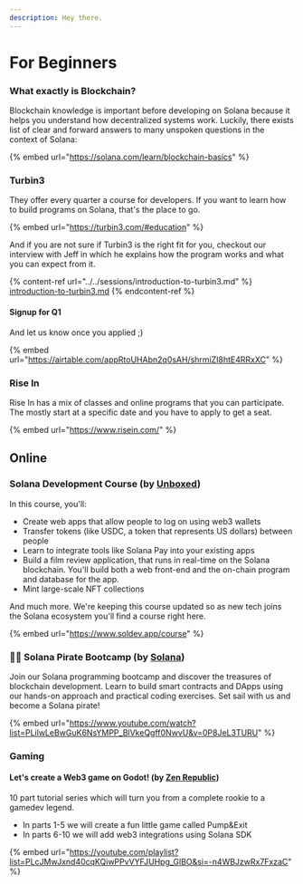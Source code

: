 ```yaml
---
description: Hey there.
---
```


# For Beginners

### What exactly is Blockchain?

Blockchain knowledge is important before developing on Solana because it helps you understand how decentralized systems work. Luckily, there exists list of clear and forward answers to many unspoken questions in the context of Solana:

{% embed url="https://solana.com/learn/blockchain-basics" %}

### Turbin3

They offer every quarter a course for developers. If you want to learn how to build programs on Solana, that's the place to go.&#x20;



{% embed url="https://turbin3.com/#education" %}

And if you are not sure if Turbin3 is the right fit for you, checkout our interview with Jeff in which he explains how the program works and what you can expect from it.

{% content-ref url="../../sessions/introduction-to-turbin3.md" %}
[introduction-to-turbin3.md](../../sessions/introduction-to-turbin3.md)
{% endcontent-ref %}



#### Signup for Q1

And let us know once you applied ;)

{% embed url="https://airtable.com/appRtoUHAbn2q0sAH/shrmiZI8htE4RRxXC" %}



### Rise In

Rise In has a mix of classes and online programs that you can participate. The mostly start at a specific date and you have to apply to get a seat.&#x20;

{% embed url="https://www.risein.com/" %}

## Online

### Solana Development Course (by [Unboxed](https://www.soldev.app/))&#x20;

In this course, you'll:

* Create web apps that allow people to log on using web3 wallets
* Transfer tokens (like USDC, a token that represents US dollars) between people
* Learn to integrate tools like Solana Pay into your existing apps
* Build a film review application, that runs in real-time on the Solana blockchain. You'll build both a web front-end and the on-chain program and database for the app.
* Mint large-scale NFT collections

And much more. We're keeping this course updated so as new tech joins the Solana ecosystem you'll find a course right here.

{% embed url="https://www.soldev.app/course" %}

### 🏴‍☠️ Solana Pirate Bootcamp (by [Solana](https://www.youtube.com/@SolanaFndn))

Join our Solana programming bootcamp and discover the treasures of blockchain development. Learn to build smart contracts and DApps using our hands-on approach and practical coding exercises. Set sail with us and become a Solana pirate!

{% embed url="https://www.youtube.com/watch?list=PLilwLeBwGuK6NsYMPP_BlVkeQgff0NwvU&v=0P8JeL3TURU" %}

### Gaming

#### Let's create a Web3 game on Godot! (by [Zen Republic](https://www.youtube.com/@zenrepublic97))

10 part tutorial series which will turn you from a complete rookie to a gamedev legend.

* In parts 1-5 we will create a fun little game called Pump\&Exit&#x20;
* In parts 6-10 we will add web3 integrations using Solana SDK

{% embed url="https://youtube.com/playlist?list=PLcJMwJxnd40cqKQiwPPvVYFJUHpg_GlBO&si=-n4WBJzwRx7FxzaC" %}
